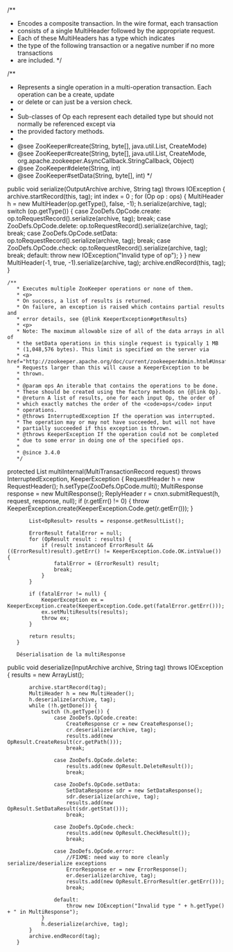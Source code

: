 /**
 * Encodes a composite transaction.  In the wire format, each transaction
 * consists of a single MultiHeader followed by the appropriate request.
 * Each of these MultiHeaders has a type which indicates
 * the type of the following transaction or a negative number if no more transactions
 * are included.
 */
 
 /**
  * Represents a single operation in a multi-operation transaction.  Each operation can be a create, update
  * or delete or can just be a version check.
  *
  * Sub-classes of Op each represent each detailed type but should not normally be referenced except via
  * the provided factory methods.
  *
  * @see ZooKeeper#create(String, byte[], java.util.List, CreateMode)
  * @see ZooKeeper#create(String, byte[], java.util.List, CreateMode, org.apache.zookeeper.AsyncCallback.StringCallback, Object)
  * @see ZooKeeper#delete(String, int)
  * @see ZooKeeper#setData(String, byte[], int)
  */
  
  
   public void serialize(OutputArchive archive, String tag) throws IOException {
          archive.startRecord(this, tag);
          int index = 0 ;
          for (Op op : ops) {
              MultiHeader h = new MultiHeader(op.getType(), false, -1);
              h.serialize(archive, tag);
              switch (op.getType()) {
                 case ZooDefs.OpCode.create:
                      op.toRequestRecord().serialize(archive, tag);
                      break;
                  case ZooDefs.OpCode.delete:
                      op.toRequestRecord().serialize(archive, tag);
                      break;
                  case ZooDefs.OpCode.setData:
                      op.toRequestRecord().serialize(archive, tag);
                      break;
                  case ZooDefs.OpCode.check:
                      op.toRequestRecord().serialize(archive, tag);
                      break;
                  default:
                      throw new IOException("Invalid type of op");
              }
          }
          new MultiHeader(-1, true, -1).serialize(archive, tag);
          archive.endRecord(this, tag);
      }
      
    /**
       * Executes multiple ZooKeeper operations or none of them.
       * <p>
       * On success, a list of results is returned.
       * On failure, an exception is raised which contains partial results and
       * error details, see {@link KeeperException#getResults}
       * <p>
       * Note: The maximum allowable size of all of the data arrays in all of
       * the setData operations in this single request is typically 1 MB
       * (1,048,576 bytes). This limit is specified on the server via
       * <a href="http://zookeeper.apache.org/doc/current/zookeeperAdmin.html#Unsafe+Options">jute.maxbuffer</a>.
       * Requests larger than this will cause a KeeperException to be
       * thrown.
       *
       * @param ops An iterable that contains the operations to be done.
       * These should be created using the factory methods on {@link Op}.
       * @return A list of results, one for each input Op, the order of
       * which exactly matches the order of the <code>ops</code> input
       * operations.
       * @throws InterruptedException If the operation was interrupted.
       * The operation may or may not have succeeded, but will not have
       * partially succeeded if this exception is thrown.
       * @throws KeeperException If the operation could not be completed
       * due to some error in doing one of the specified ops.
       *
       * @since 3.4.0
       */
           
           
   protected List<OpResult> multiInternal(MultiTransactionRecord request)
           throws InterruptedException, KeeperException {
           RequestHeader h = new RequestHeader();
           h.setType(ZooDefs.OpCode.multi);
           MultiResponse response = new MultiResponse();
           ReplyHeader r = cnxn.submitRequest(h, request, response, null);
           if (r.getErr() != 0) {
               throw KeeperException.create(KeeperException.Code.get(r.getErr()));
           }
   
           List<OpResult> results = response.getResultList();
           
           ErrorResult fatalError = null;
           for (OpResult result : results) {
               if (result instanceof ErrorResult && ((ErrorResult)result).getErr() != KeeperException.Code.OK.intValue()) {
                   fatalError = (ErrorResult) result;
                   break;
               }
           }
   
           if (fatalError != null) {
               KeeperException ex = KeeperException.create(KeeperException.Code.get(fatalError.getErr()));
               ex.setMultiResults(results);
               throw ex;
           }
   
           return results;
       }
       
       Déserialisation de la multiResponse
       
   public void deserialize(InputArchive archive, String tag) throws IOException {
           results = new ArrayList<OpResult>();
   
           archive.startRecord(tag);
           MultiHeader h = new MultiHeader();
           h.deserialize(archive, tag);
           while (!h.getDone()) {
               switch (h.getType()) {
                   case ZooDefs.OpCode.create:
                       CreateResponse cr = new CreateResponse();
                       cr.deserialize(archive, tag);
                       results.add(new OpResult.CreateResult(cr.getPath()));
                       break;
   
                   case ZooDefs.OpCode.delete:
                       results.add(new OpResult.DeleteResult());
                       break;
   
                   case ZooDefs.OpCode.setData:
                       SetDataResponse sdr = new SetDataResponse();
                       sdr.deserialize(archive, tag);
                       results.add(new OpResult.SetDataResult(sdr.getStat()));
                       break;
   
                   case ZooDefs.OpCode.check:
                       results.add(new OpResult.CheckResult());
                       break;
   
                   case ZooDefs.OpCode.error:
                       //FIXME: need way to more cleanly serialize/deserialize exceptions
                       ErrorResponse er = new ErrorResponse();
                       er.deserialize(archive, tag);
                       results.add(new OpResult.ErrorResult(er.getErr()));
                       break;
   
                   default:
                       throw new IOException("Invalid type " + h.getType() + " in MultiResponse");
               }
               h.deserialize(archive, tag);
           }
           archive.endRecord(tag);
       }
